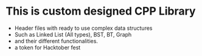 # This is custom designed CPP Library
- Header files with ready to use complex data structures 
- Such as Linked List (All types), BST, BT, Graph 
- and their different functionalities.
- a token for Hacktober fest
